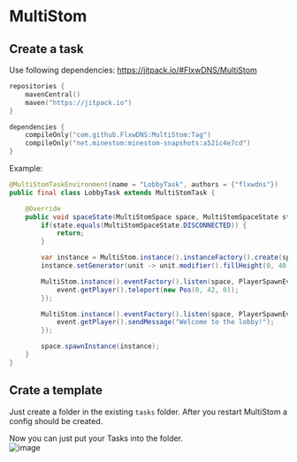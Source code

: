 # MultiStom

## Create a task

Use following dependencies:
https://jitpack.io/#FlxwDNS/MultiStom
```kts
repositories {
    mavenCentral()
    maven("https://jitpack.io")
}

dependencies {
    compileOnly("com.github.FlxwDNS:MultiStom:Tag")
    compileOnly("net.minestom:minestom-snapshots:a521c4e7cd")
}
```

Example:
```java
@MultiStomTaskEnvironment(name = "LobbyTask", authors = {"flxwdns"})
public final class LobbyTask extends MultiStomTask {

    @Override
    public void spaceState(MultiStomSpace space, MultiStomSpaceState state) {
        if(state.equals(MultiStomSpaceState.DISCONNECTED)) {
            return;
        }

        var instance = MultiStom.instance().instanceFactory().create(space);
        instance.setGenerator(unit -> unit.modifier().fillHeight(0, 40, Block.GRASS_BLOCK));

        MultiStom.instance().eventFactory().listen(space, PlayerSpawnEvent.class, event -> {
            event.getPlayer().teleport(new Pos(0, 42, 0));
        });

        MultiStom.instance().eventFactory().listen(space, PlayerSpawnEvent.class, event -> {
            event.getPlayer().sendMessage("Welcome to the lobby!");
        });

        space.spawnInstance(instance);
    }
}
```

## Crate a template
Just create a folder in the existing `tasks` folder.
After you restart MultiStom a config should be created.

Now you can just put your Tasks into the folder.<br>
![image](https://github.com/user-attachments/assets/66be7beb-3319-456a-a479-bad64838bc70)
